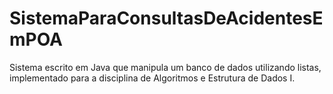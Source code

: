 # SistemaParaConsultasDeAcidentesEmPOA
Sistema escrito em Java que manipula um banco de dados utilizando listas, implementado para a disciplina de Algoritmos e Estrutura de Dados I.
